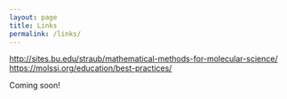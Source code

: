 ```yaml
---
layout: page
title: Links
permalink: /links/
---
```


http://sites.bu.edu/straub/mathematical-methods-for-molecular-science/
https://molssi.org/education/best-practices/


Coming soon!
